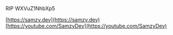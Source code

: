 RIP WXVuZ1NhbXp5  

[https://samzy.dev](https://samzy.dev)  
[https://youtube.com/SamzyDev](https://youtube.com/SamzyDev)
